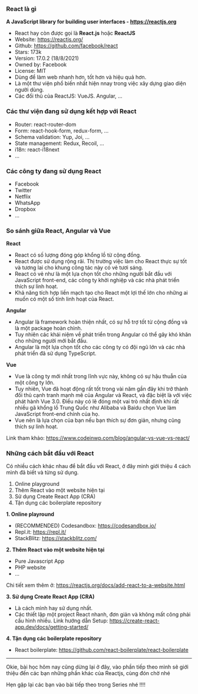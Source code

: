 ### **React là gì**
**A JavaScript library for building user interfaces - https://reactjs.org**
* React hay còn được gọi là **React.js** hoặc **ReactJS**
* Website: https://reactjs.org/
* Github: https://github.com/facebook/react
* Stars: 173k
* Version: 17.0.2 (18/8/2021)
* Owned by: Facebook
* License: MIT
* Dùng để làm web nhanh hơn, tốt hơn và hiệu quả hơn.
* Là một thư viện phổ biến nhất hiện nnay trong việc xây dựng giao diện người dùng.
* Các đối thủ của ReactJS: VueJS. Angular, ...

### **Các thư viện đang sử dụng kết hợp với React**
*  Router: react-router-dom
*  Form: react-hook-form, redux-form, ...
*  Schema validation: Yup, Joi, ...
*  State management: Redux, Recoil, ...
*  i18n: react-i18next
*  ...

### **Các công ty đang sử dụng React**
* Facebook
* Twitter
* Netflix
* WhatsApp
* Dropbox
* ...

### **So sánh giữa React, Angular và Vue**
**React**
- React có số lượng đóng góp khổng lồ từ cộng đồng. 
- React được sử dụng rộng rãi. Thị trường việc làm cho React thực sự tốt và tương lai cho khung công tác này có vẻ tươi sáng.
- React có vẻ như là một lựa chọn tốt cho những người bắt đầu với  JavaScript front-end, các công ty khởi nghiệp và các nhà phát triển thích sự linh hoạt. 
- Khả năng tích hợp liền mạch tạo cho React một lợi thế lớn cho những ai muốn có một số tính linh hoạt của React.

**Angular**
- Angular là framework hoàn thiện nhất, có sự hỗ trợ tốt từ cộng đồng và là một package hoàn chỉnh.
- Tuy nhiên các khái niệm về phát triển trong Angular có thể gây khó khăn cho những người mới bắt đầu.
- Angular là một lựa chọn tốt cho các công ty có đội ngũ lớn và các nhà phát triển đã sử dụng TypeScript.

**Vue**
- Vue là công ty mới nhất trong lĩnh vực này, không có sự hậu thuẫn của một công ty lớn.
- Tuy nhiên, Vue đã hoạt động rất tốt trong vài năm gần đây khi trở thành đối thủ cạnh tranh mạnh mẽ của Angular và React, và đặc biệt là với việc phát hành Vue 3.0. Điều này có lẽ đóng một vai trò nhất định khi rất nhiều gã khổng lồ Trung Quốc như Alibaba và Baidu chọn Vue làm  JavaScript front-end chính của họ. 
- Vue nên là lựa chọn của bạn nếu bạn thích sự đơn giản, nhưng cũng thích sự linh hoạt.

Link tham khảo: https://www.codeinwp.com/blog/angular-vs-vue-vs-react/

### **Những cách bắt đầu với React**
Có nhiều cách khác nhau để bắt đầu với React, ở đây minh giới thiệu 4 cách mình đã biết và từng sử dụng.
1.  Online playground
2.  Thêm React vào một website hiện tại
3.  Sử dụng Create React App (CRA)
4.  Tận dụng các boilerplate repository

**1. Online playround**
* (RECOMMENDED) Codesandbox: https://codesandbox.io/
* Repl.it: https://repl.it/
* StackBlitz: https://stackblitz.com/

**2.  Thêm React vào một website hiện tại**
* Pure Javascript App
* PHP website
* ...

Chi tiết xem thêm ở: https://reactjs.org/docs/add-react-to-a-website.html

**3.  Sử dụng Create React App (CRA)**
* Là cách mình hay sử dụng nhất.
*  Các thiết lập một project React nhanh, đơn giản và không mất công phải cấu hình nhiều.
Link hướng dẫn Setup: https://create-react-app.dev/docs/getting-started/

**4.  Tận dụng các boilerplate repository**
* React boilerplate: https://github.com/react-boilerplate/react-boilerplate


---------------------------------------------------------------------------------------------------------------------
Okie, bài học hôm nay cũng dừng lại ở đây, vào phần tiếp theo mình sẽ giới thiệu đến các bạn những phần khác của Reactjs, cùng đón chờ nhé

Hẹn gặp lại các bạn vào bài tiếp theo trong Series nhé !!!!